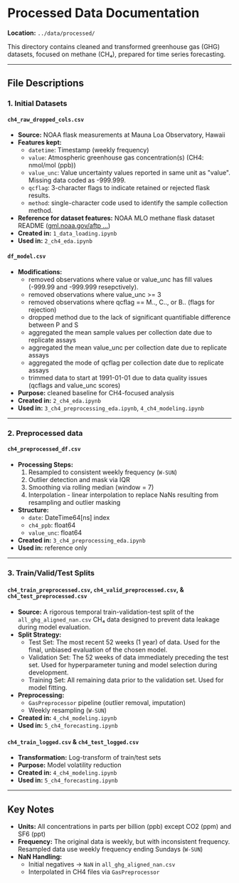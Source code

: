# Processed Data Documentation  
**Location:** `../data/processed/`  

This directory contains cleaned and transformed greenhouse gas (GHG) datasets, focused on methane (CH₄), prepared for time series forecasting.  

---

## File Descriptions  

### 1. **Initial Datasets**  
#### `ch4_raw_dropped_cols.csv`  
- **Source:** NOAA flask measurements at Mauna Loa Observatory, Hawaii  
- **Features kept:**  
  - `datetime`: Timestamp (weekly frequency)  
  - `value`: Atmospheric greenhouse gas concentration(s) (CH4: nmol/mol (ppb))
  - `value_unc`: Value uncertainty values reported in same unit as "value". Missing data coded as -999.999.
  - `qcflag`: 3-character flags to indicate retained or rejected flask results.
  - `method`: single-character code used to identify the sample collection method.
- **Reference for dataset features:** NOAA MLO methane flask dataset README ([gml.noaa.gov/aftp ...](https://gml.noaa.gov/aftp/data/trace_gases/ch4/flask/surface/README_ch4_surface-flask_ccgg.html))
- **Created in:** `1_data_loading.ipynb`  
- **Used in:** `2_ch4_eda.ipynb`  

#### `df_model.csv`  
- **Modifications:**  
  - removed observations where value or value_unc has fill values (-999.99 and -999.999 resepctively).  
  - removed observations where value_unc >= 3
  - removed observations where qcflag == M.., C.., or B.. (flags for rejection)
  - dropped method due to the lack of significant quantifiable difference between P and S
  - aggregated the mean sample values per collection date due to replicate assays
  - aggregated the mean value_unc per collection date due to replicate assays
  - aggregated the mode of qcflag per collection date due to replicate assays
  - trimmed data to start at 1991-01-01 due to data quality issues (qcflags and value_unc scores)
- **Purpose:** cleaned baseline for CH4-focused analysis  
- **Created in:** `2_ch4_eda.ipynb`  
- **Used in:** `3_ch4_preprocessing_eda.ipynb`, `4_ch4_modeling.ipynb`  

---

### 2. **Preprocessed data**  
#### `ch4_preprocessed_df.csv`  
- **Processing Steps:**  
  1. Resampled to consistent weekly frequency (`W-SUN`) 
  2. Outlier detection and mask via IQR
  3. Smoothing via rolling median (window = 7)
  3. Interpolation - linear interpolation to replace NaNs resulting from resampling and outlier masking
- **Structure:**  
  - `date`: DateTime64[ns] index  
  - `ch4_ppb`: float64 
  - `value_unc`: float64
- **Created in:** `3_ch4_preprocessing_eda.ipynb`  
- **Used in:** reference only   

---

### 3. **Train/Valid/Test Splits**  
#### `ch4_train_preprocessed.csv`, `ch4_valid_preprocessed.csv`, & `ch4_test_preprocessed.csv`  
- **Source:** A rigorous temporal train-validation-test split of the `all_ghg_aligned_nan.csv` CH₄ data designed to prevent data leakage during model evaluation.
- **Split Strategy:**
  - Test Set: The most recent 52 weeks (1 year) of data. Used for the final, unbiased evaluation of the chosen model.
  - Validation Set: The 52 weeks of data immediately preceding the test set. Used for hyperparameter tuning and model selection during development.
  - Training Set: All remaining data prior to the validation set. Used for model fitting.
- **Preprocessing:**  
  - `GasPreprocessor` pipeline (outlier removal, imputation)  
  - Weekly resampling (`W-SUN`)  
- **Created in:** `4_ch4_modeling.ipynb`  
- **Used in:** `5_ch4_forecasting.ipynb`  

#### `ch4_train_logged.csv` & `ch4_test_logged.csv`  
- **Transformation:** Log-transform of train/test sets  
- **Purpose:** Model volatility reduction  
- **Created in:** `4_ch4_modeling.ipynb`  
- **Used in:** `5_ch4_forecasting.ipynb`  

---

## Key Notes  
- **Units:** All concentrations in parts per billion (ppb) except CO2 (ppm) and SF6 (ppt) 
- **Frequency:** The original data is weekly, but with inconsistent frequency.  Resampled data use weekly frequency ending Sundays (`W-SUN`)  
- **NaN Handling:**  
  - Initial negatives → `NaN` in `all_ghg_aligned_nan.csv`  
  - Interpolated in CH4 files via `GasPreprocessor` 